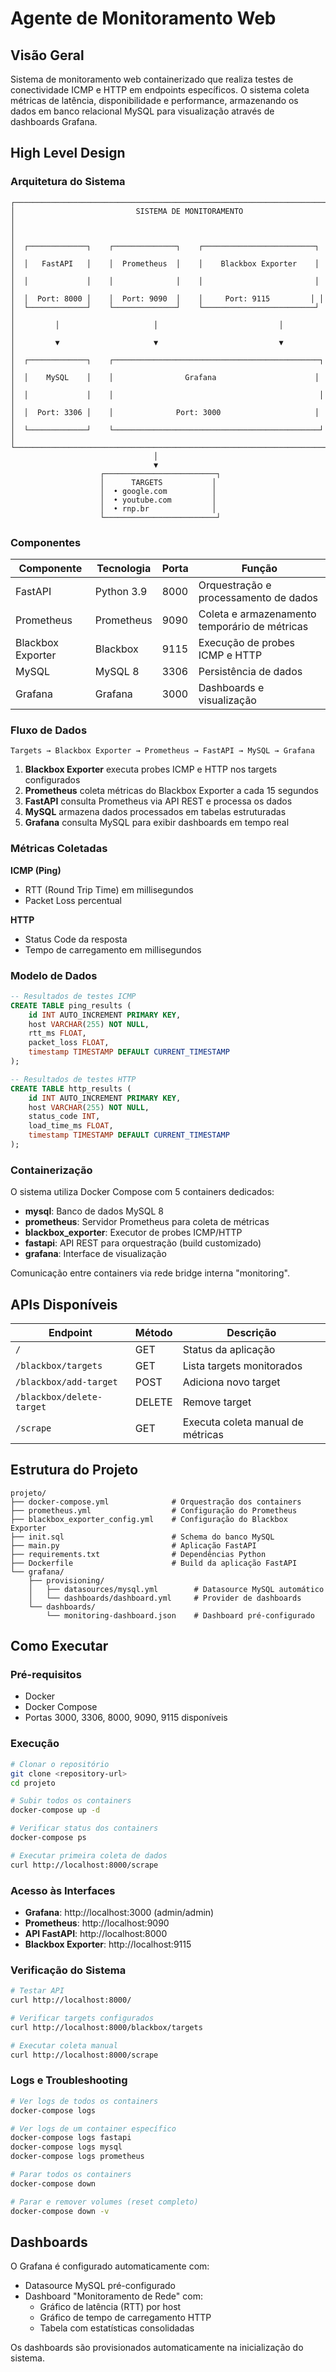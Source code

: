 # Agente de Monitoramento Web

## Visão Geral

Sistema de monitoramento web containerizado que realiza testes de conectividade ICMP e HTTP em endpoints específicos. O sistema coleta métricas de latência, disponibilidade e performance, armazenando os dados em banco relacional MySQL para visualização através de dashboards Grafana.

## High Level Design

### Arquitetura do Sistema

```
┌─────────────────────────────────────────────────────────────────────┐
│                           SISTEMA DE MONITORAMENTO                  │
│                                                                     │
│  ┌─────────────┐    ┌──────────────┐    ┌─────────────────────────┐ │
│  │   FastAPI   │    │  Prometheus  │    │    Blackbox Exporter    │ │
│  │             │    │              │    │                         │ │
│  │  Port: 8000 │    │  Port: 9090  │    │     Port: 9115         │ │
│  └─────────────┘    └──────────────┘    └─────────────────────────┘ │
│         │                     │                           │         │
│         ▼                     ▼                           ▼         │
│  ┌─────────────┐    ┌──────────────────────────────────────────────┐ │
│  │    MySQL    │    │                Grafana                      │ │
│  │             │    │                                              │ │
│  │  Port: 3306 │    │              Port: 3000                     │ │
│  └─────────────┘    └──────────────────────────────────────────────┘ │
└─────────────────────────────────────────────────────────────────────┘
                                │
                                ▼
                    ┌─────────────────────────┐
                    │      TARGETS           │
                    │  • google.com          │
                    │  • youtube.com         │
                    │  • rnp.br              │
                    └─────────────────────────┘
```

### Componentes

| Componente | Tecnologia | Porta | Função |
|------------|------------|-------|---------|
| FastAPI | Python 3.9 | 8000 | Orquestração e processamento de dados |
| Prometheus | Prometheus | 9090 | Coleta e armazenamento temporário de métricas |
| Blackbox Exporter | Blackbox | 9115 | Execução de probes ICMP e HTTP |
| MySQL | MySQL 8 | 3306 | Persistência de dados |
| Grafana | Grafana | 3000 | Dashboards e visualização |

### Fluxo de Dados

```
Targets → Blackbox Exporter → Prometheus → FastAPI → MySQL → Grafana
```

1. **Blackbox Exporter** executa probes ICMP e HTTP nos targets configurados
2. **Prometheus** coleta métricas do Blackbox Exporter a cada 15 segundos
3. **FastAPI** consulta Prometheus via API REST e processa os dados
4. **MySQL** armazena dados processados em tabelas estruturadas
5. **Grafana** consulta MySQL para exibir dashboards em tempo real

### Métricas Coletadas

**ICMP (Ping)**
- RTT (Round Trip Time) em millisegundos
- Packet Loss percentual

**HTTP**
- Status Code da resposta
- Tempo de carregamento em millisegundos

### Modelo de Dados

```sql
-- Resultados de testes ICMP
CREATE TABLE ping_results (
    id INT AUTO_INCREMENT PRIMARY KEY,
    host VARCHAR(255) NOT NULL,
    rtt_ms FLOAT,
    packet_loss FLOAT,
    timestamp TIMESTAMP DEFAULT CURRENT_TIMESTAMP
);

-- Resultados de testes HTTP
CREATE TABLE http_results (
    id INT AUTO_INCREMENT PRIMARY KEY,
    host VARCHAR(255) NOT NULL,
    status_code INT,
    load_time_ms FLOAT,
    timestamp TIMESTAMP DEFAULT CURRENT_TIMESTAMP
);
```

### Containerização

O sistema utiliza Docker Compose com 5 containers dedicados:

- **mysql**: Banco de dados MySQL 8
- **prometheus**: Servidor Prometheus para coleta de métricas
- **blackbox_exporter**: Executor de probes ICMP/HTTP
- **fastapi**: API REST para orquestração (build customizado)
- **grafana**: Interface de visualização

Comunicação entre containers via rede bridge interna "monitoring".

## APIs Disponíveis

| Endpoint | Método | Descrição |
|----------|--------|-----------|
| `/` | GET | Status da aplicação |
| `/blackbox/targets` | GET | Lista targets monitorados |
| `/blackbox/add-target` | POST | Adiciona novo target |
| `/blackbox/delete-target` | DELETE | Remove target |
| `/scrape` | GET | Executa coleta manual de métricas |

## Estrutura do Projeto

```
projeto/
├── docker-compose.yml              # Orquestração dos containers
├── prometheus.yml                  # Configuração do Prometheus
├── blackbox_exporter_config.yml    # Configuração do Blackbox Exporter
├── init.sql                        # Schema do banco MySQL
├── main.py                         # Aplicação FastAPI
├── requirements.txt                # Dependências Python
├── Dockerfile                      # Build da aplicação FastAPI
└── grafana/
    ├── provisioning/
    │   ├── datasources/mysql.yml        # Datasource MySQL automático
    │   └── dashboards/dashboard.yml     # Provider de dashboards
    └── dashboards/
        └── monitoring-dashboard.json    # Dashboard pré-configurado
```

## Como Executar

### Pré-requisitos

- Docker
- Docker Compose
- Portas 3000, 3306, 8000, 9090, 9115 disponíveis

### Execução

```bash
# Clonar o repositório
git clone <repository-url>
cd projeto

# Subir todos os containers
docker-compose up -d

# Verificar status dos containers
docker-compose ps

# Executar primeira coleta de dados
curl http://localhost:8000/scrape
```

### Acesso às Interfaces

- **Grafana**: http://localhost:3000 (admin/admin)
- **Prometheus**: http://localhost:9090
- **API FastAPI**: http://localhost:8000
- **Blackbox Exporter**: http://localhost:9115

### Verificação do Sistema

```bash
# Testar API
curl http://localhost:8000/

# Verificar targets configurados
curl http://localhost:8000/blackbox/targets

# Executar coleta manual
curl http://localhost:8000/scrape
```

### Logs e Troubleshooting

```bash
# Ver logs de todos os containers
docker-compose logs

# Ver logs de um container específico
docker-compose logs fastapi
docker-compose logs mysql
docker-compose logs prometheus

# Parar todos os containers
docker-compose down

# Parar e remover volumes (reset completo)
docker-compose down -v
```

## Dashboards

O Grafana é configurado automaticamente com:

- Datasource MySQL pré-configurado
- Dashboard "Monitoramento de Rede" com:
  - Gráfico de latência (RTT) por host
  - Gráfico de tempo de carregamento HTTP
  - Tabela com estatísticas consolidadas

Os dashboards são provisionados automaticamente na inicialização do sistema.
